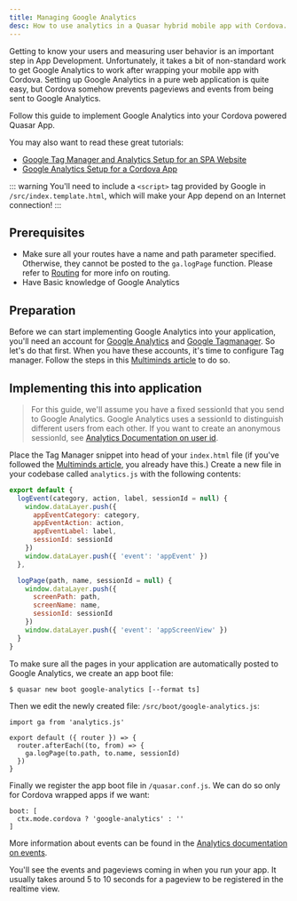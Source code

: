 ```yaml
---
title: Managing Google Analytics
desc: How to use analytics in a Quasar hybrid mobile app with Cordova.
---
```

Getting to know your users and measuring user behavior is an important step in App Development. Unfortunately, it takes a bit of non-standard work to get Google Analytics to work after wrapping your mobile app with Cordova. Setting up Google Analytics in a pure web application is quite easy, but Cordova somehow prevents pageviews and events from being sent to Google Analytics.

Follow this guide to implement Google Analytics into your Cordova powered Quasar App.

You may also want to read these great tutorials:
- [Google Tag Manager and Analytics Setup for an SPA Website](https://jannerantala.com/tutorials/quasar-framework-google-tag-manager-and-analytics-setup-for-an-spa-website/)
- [Google Analytics Setup for a Cordova App](https://jannerantala.com/tutorials/quasar-framework-google-analytics-setup-for-cordova-app/)

::: warning
You'll need to include a `<script>` tag provided by Google in `/src/index.template.html`, which will make your App depend on an Internet connection!
:::

## Prerequisites
* Make sure all your routes have a name and path parameter specified. Otherwise, they cannot be posted to the `ga.logPage` function. Please refer to [Routing](/quasar-cli/routing) for more info on routing.
* Have Basic knowledge of Google Analytics

## Preparation
Before we can start implementing Google Analytics into your application, you'll need an account for [Google Analytics](https://analytics.google.com) and [Google Tagmanager](https://tagmanager.google.com/). So let's do that first. When you have these accounts, it's time to configure Tag manager. Follow the steps in this [Multiminds article](https://www.multiminds.eu/blog/2016/12/google-analytics-and-tag-manager-with-ionic-and-cordova-apps/) to do so.

## Implementing this into application
> For this guide, we'll assume you have a fixed sessionId that you send to Google Analytics. Google Analytics uses a sessionId to distinguish different users from each other. If you want to create an anonymous sessionId, see [Analytics Documentation on user id](https://developers.google.com/analytics/devguides/collection/analyticsjs/cookies-user-id).

Place the Tag Manager snippet into head of your `index.html` file (if you've followed the [Multiminds article](http://www.multiminds.eu/2016/12/06/google-analytics-tag-manager-ionic-cordova/), you already have this.) Create a new file in your codebase called `analytics.js` with the following contents:

```javascript
export default {
  logEvent(category, action, label, sessionId = null) {
    window.dataLayer.push({
      appEventCategory: category,
      appEventAction: action,
      appEventLabel: label,
      sessionId: sessionId
    })
    window.dataLayer.push({ 'event': 'appEvent' })
  },

  logPage(path, name, sessionId = null) {
    window.dataLayer.push({
      screenPath: path,
      screenName: name,
      sessionId: sessionId
    })
    window.dataLayer.push({ 'event': 'appScreenView' })
  }
}
```
To make sure all the pages in your application are automatically posted to Google Analytics, we create an app boot file:
```bash
$ quasar new boot google-analytics [--format ts]
```
Then we edit the newly created file: `/src/boot/google-analytics.js`:
```
import ga from 'analytics.js'

export default ({ router }) => {
  router.afterEach((to, from) => {
    ga.logPage(to.path, to.name, sessionId)
  })
}
```
Finally we register the app boot file in `/quasar.conf.js`. We can do so only for Cordova wrapped apps if we want:
```
boot: [
  ctx.mode.cordova ? 'google-analytics' : ''
]
```

More information about events can be found in the [Analytics documentation on events](https://developers.google.com/analytics/devguides/collection/analyticsjs/events).

You'll see the events and pageviews coming in when you run your app. It usually takes around 5 to 10 seconds for a pageview to be registered in the realtime view.
